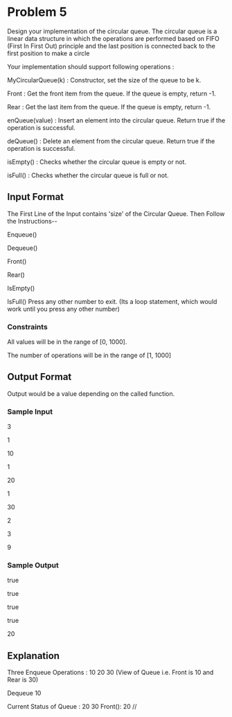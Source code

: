 # Problem 5

Design your implementation of the circular queue. The circular queue is a linear data structure in which the operations are performed based on FIFO (First In First Out) principle and the last position is connected back to the first position to make a circle

Your implementation should support following operations :

MyCircularQueue(k) : Constructor, set the size of the queue to be k.

Front : Get the front item from the queue. If the queue is empty, return -1.

Rear : Get the last item from the queue. If the queue is empty, return -1.

enQueue(value) : Insert an element into the circular queue. Return true if the operation is successful.

deQueue() : Delete an element from the circular queue. Return true if the operation is successful.

isEmpty() : Checks whether the circular queue is empty or not.

isFull() : Checks whether the circular queue is full or not.

## Input Format

The First Line of the Input contains 'size' of the Circular Queue. Then Follow the Instructions--

Enqueue()

Dequeue()

Front()

Rear()

IsEmpty()

IsFull() Press any other number to exit. (Its a loop statement, which would work until you press any other number)

### Constraints

All values will be in the range of [0, 1000].

The number of operations will be in the range of [1, 1000]

## Output Format

Output would be a value depending on the called function.

### Sample Input

3

1

10

1

20

1

30

2

3

9

### Sample Output

true

true

true

true

20

## Explanation

Three Enqueue Operations : 10 20 30 (View of Queue i.e. Front is 10 and Rear is 30)

Dequeue 10

Current Status of Queue : 20 30
Front(): 20 //
